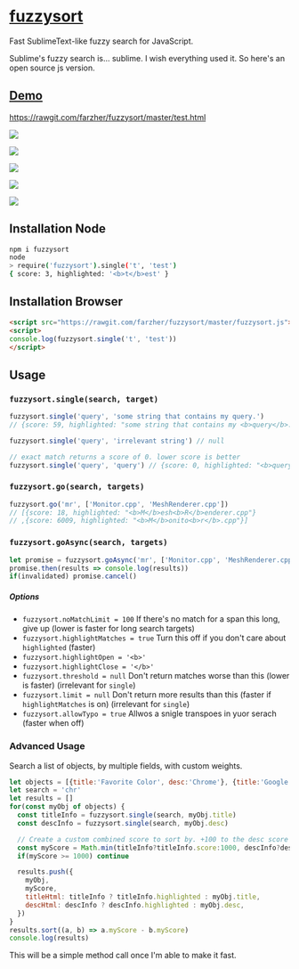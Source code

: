 # [fuzzysort](https://raw.github.com/farzher/fuzzysort/master/fuzzysort.js)

Fast SublimeText-like fuzzy search for JavaScript.

Sublime's fuzzy search is... sublime. I wish everything used it. So here's an open source js version.



## [Demo](https://rawgit.com/farzher/fuzzysort/master/test.html)

https://rawgit.com/farzher/fuzzysort/master/test.html

![](http://i.imgur.com/1M6ZrgS.gif)


![](http://i.imgur.com/dN2cd7z.png)

![](http://i.imgur.com/4kKfMK4.png)

![](http://i.imgur.com/K8KMgcn.png)

![](http://i.imgur.com/PFIp7WR.png)



## Installation Node

```sh
npm i fuzzysort
node
> require('fuzzysort').single('t', 'test')
{ score: 3, highlighted: '<b>t</b>est' }
```


## Installation Browser

```html
<script src="https://rawgit.com/farzher/fuzzysort/master/fuzzysort.js"></script>
<script>
console.log(fuzzysort.single('t', 'test'))
</script>
```




## Usage

### `fuzzysort.single(search, target)`

```js
fuzzysort.single('query', 'some string that contains my query.')
// {score: 59, highlighted: "some string that contains my <b>query</b>."}

fuzzysort.single('query', 'irrelevant string') // null

// exact match returns a score of 0. lower score is better
fuzzysort.single('query', 'query') // {score: 0, highlighted: "<b>query</b>"}
```

### `fuzzysort.go(search, targets)`

```js
fuzzysort.go('mr', ['Monitor.cpp', 'MeshRenderer.cpp'])
// [{score: 18, highlighted: "<b>M</b>esh<b>R</b>enderer.cpp"}
// ,{score: 6009, highlighted: "<b>M</b>onito<b>r</b>.cpp"}]
```

### `fuzzysort.goAsync(search, targets)`

```js
let promise = fuzzysort.goAsync('mr', ['Monitor.cpp', 'MeshRenderer.cpp'])
promise.then(results => console.log(results))
if(invalidated) promise.cancel()
```

##### Options

 - `fuzzysort.noMatchLimit = 100` If there's no match for a span this long, give up (lower is faster for long search targets)
 - `fuzzysort.highlightMatches = true` Turn this off if you don't care about `highlighted` (faster)
 - `fuzzysort.highlightOpen = '<b>'`
 - `fuzzysort.highlightClose = '</b>'`
 - `fuzzysort.threshold = null` Don't return matches worse than this (lower is faster) (irrelevant for `single`)
 - `fuzzysort.limit = null` Don't return more results than this (faster if `highlightMatches` is on) (irrelevant for `single`)
 - `fuzzysort.allowTypo = true` Allwos a snigle transpoes in yuor serach (faster when off)

### Advanced Usage

Search a list of objects, by multiple fields, with custom weights.

```js
let objects = [{title:'Favorite Color', desc:'Chrome'}, {title:'Google Chrome', desc:'Launch Chrome'}]
let search = 'chr'
let results = []
for(const myObj of objects) {
  const titleInfo = fuzzysort.single(search, myObj.title)
  const descInfo = fuzzysort.single(search, myObj.desc)

  // Create a custom combined score to sort by. +100 to the desc score makes it a worse match
  const myScore = Math.min(titleInfo?titleInfo.score:1000, descInfo?descInfo.score+100:1000)
  if(myScore >= 1000) continue

  results.push({
    myObj,
    myScore,
    titleHtml: titleInfo ? titleInfo.highlighted : myObj.title,
    descHtml: descInfo ? descInfo.highlighted : myObj.desc,
  })
}
results.sort((a, b) => a.myScore - b.myScore)
console.log(results)
```

This will be a simple method call once I'm able to make it fast.
